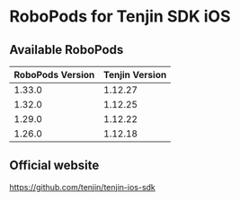 # RoboPods for Tenjin SDK iOS

## Available RoboPods

| RoboPods Version | Tenjin Version |
|------------------|----------------|
| 1.33.0           | 1.12.27        |
| 1.32.0           | 1.12.25        |
| 1.29.0           | 1.12.22        |
| 1.26.0           | 1.12.18        |

## Official website
https://github.com/tenjin/tenjin-ios-sdk
